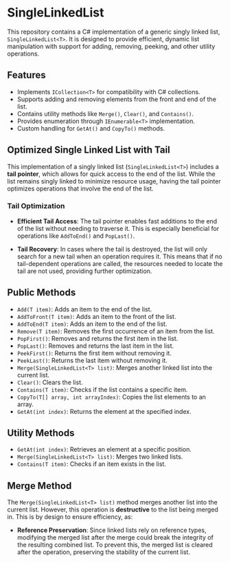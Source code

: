 # SingleLinkedList<T>

This repository contains a C# implementation of a generic singly linked list, `SingleLinkedList<T>`. It is designed to provide efficient, dynamic list manipulation with support for adding, removing, peeking, and other utility operations.

## Features

- Implements `ICollection<T>` for compatibility with C# collections.
- Supports adding and removing elements from the front and end of the list.
- Contains utility methods like `Merge()`, `Clear()`, and `Contains()`.
- Provides enumeration through `IEnumerable<T>` implementation.
- Custom handling for `GetAt()` and `CopyTo()` methods.

## Optimized Single Linked List with Tail

This implementation of a singly linked list (`SingleLinkedList<T>`) includes a **tail pointer**, which allows for quick access to the end of the list. While the list remains singly linked to minimize resource usage, having the tail pointer optimizes operations that involve the end of the list.

### Tail Optimization

- **Efficient Tail Access**: The tail pointer enables fast additions to the end of the list without needing to traverse it. This is especially beneficial for operations like `AddToEnd()` and `PopLast()`.
  
- **Tail Recovery**: In cases where the tail is destroyed, the list will only search for a new tail when an operation requires it. This means that if no tail-dependent operations are called, the resources needed to locate the tail are not used, providing further optimization.

## Public Methods

- `Add(T item)`: Adds an item to the end of the list.
- `AddToFront(T item)`: Adds an item to the front of the list.
- `AddToEnd(T item)`: Adds an item to the end of the list.
- `Remove(T item)`: Removes the first occurrence of an item from the list.
- `PopFirst()`: Removes and returns the first item in the list.
- `PopLast()`: Removes and returns the last item in the list.
- `PeekFirst()`: Returns the first item without removing it.
- `PeekLast()`: Returns the last item without removing it.
- `Merge(SingleLinkedList<T> list)`: Merges another linked list into the current list.
- `Clear()`: Clears the list.
- `Contains(T item)`: Checks if the list contains a specific item.
- `CopyTo(T[] array, int arrayIndex)`: Copies the list elements to an array.
- `GetAt(int index)`: Returns the element at the specified index.

## Utility Methods

- `GetAt(int index)`: Retrieves an element at a specific position.
- `Merge(SingleLinkedList<T> list)`: Merges two linked lists.
- `Contains(T item)`: Checks if an item exists in the list.

## Merge Method

The `Merge(SingleLinkedList<T> list)` method merges another list into the current list. However, this operation is **destructive** to the list being merged in. This is by design to ensure efficiency, as:

- **Reference Preservation**: Since linked lists rely on reference types, modifying the merged list after the merge could break the integrity of the resulting combined list. To prevent this, the merged list is cleared after the operation, preserving the stability of the current list.

